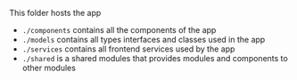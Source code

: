 This folder hosts the app
- `./components` contains all the components of the app
- `./models` contains all types interfaces and classes used in the app
- `./services` contains all frontend services used by the app
- `./shared` is a shared modules that provides modules and components to other modules
